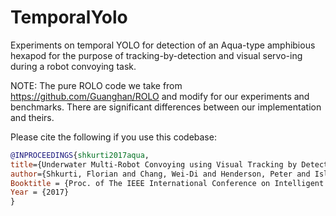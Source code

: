 # TemporalYolo
Experiments on temporal YOLO for detection of an Aqua-type amphibious hexapod for the purpose of tracking-by-detection and visual servo-ing during a robot convoying task.

NOTE: The pure ROLO code we take from https://github.com/Guanghan/ROLO and modify for our experiments and benchmarks. There are significant differences between our implementation and theirs.

Please cite the following if you use this codebase:

```bibtex
@INPROCEEDINGS{shkurti2017aqua,
title={Underwater Multi-Robot Convoying using Visual Tracking by Detection},
author={Shkurti, Florian and Chang, Wei-Di and Henderson, Peter and Islam, Md Jahidul and Camilo Gamboa Higuera, Juan and Li, Jimmy and Manderson, Travis and Xu, Anqi and Dudek, Gregory and Sattar, Junaed},
Booktitle = {Proc. of The IEEE International Conference on Intelligent Robots and Systems (IROS)},
Year = {2017}
}
```
